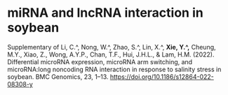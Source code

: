 # miRNA and lncRNA interaction in soybean

Supplementary of Li, C.^, Nong, W.^, Zhao, S.^, Lin, X.^, <b>Xie, Y.^,</b> Cheung, M.Y., Xiao, Z., Wong, A.Y.P., Chan, T.F., Hui, J.H.L., & Lam, H.M. (2022). Differential microRNA expression, microRNA arm switching, and microRNA:long noncoding RNA interaction in response to salinity stress in soybean. BMC Genomics, 23, 1–13. https://doi.org/10.1186/s12864-022-08308-y
